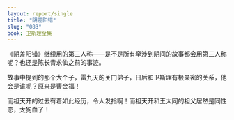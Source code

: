 ```yaml
---
layout: report/single
title: "阴差阳错"
slug: "083"
book: 卫斯理全集
---
```

《阴差阳错》继续用的第三人称——是不是所有牵涉到阴间的故事都会用第三人称呢？也还是陈长青求仙之前的事迹。

故事中提到的那个大个子，雷九天的关门弟子，日后和卫斯理有极亲密的关系，他会是谁呢？原来是曹金福！

而祖天开的过去有着如此经历，令人发指啊！而祖天开和王大同的祖父居然是同性恋，太狗血了！
